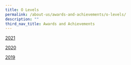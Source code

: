```yaml
---
title: O Levels
permalink: /about-us/awards-and-achievements/o-levels/
description: ""
third_nav_title: Awards and Achievements
---
```


[2021](https://compassvalesec.moe.edu.sg/our-purpose/awards-achievements/academics/o-levels/2021/)

[2020](/our-purpose/awards-achievements/academics/o-levels/2020/)

[2019](/our-purpose/awards-achievements/academics/o-levels/2019/)
